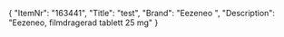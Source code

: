 {
  "ItemNr": "163441",
  "Title": "test",
  "Brand": "Eezeneo ",
  "Description": "Eezeneo, filmdragerad tablett 25 mg"
}